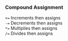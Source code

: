 ### Compound Assignment
`+=`	Increments then assigns\
`-=`	Decrements then assigns\
`*=`	Multiplies then assigns\
`/=`	Divides then assigns
